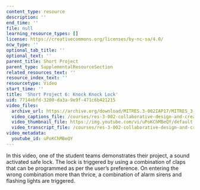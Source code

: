 ```yaml
---
content_type: resource
description: ''
end_time: ''
file: null
learning_resource_types: []
license: https://creativecommons.org/licenses/by-nc-sa/4.0/
ocw_type: ''
optional_tab_title: ''
optional_text: ''
parent_title: Short Project
parent_type: SupplementalResourceSection
related_resources_text: ''
resource_index_text: ''
resourcetype: Video
start_time: ''
title: 'Short Project 6: Knock Knock Lock'
uid: 7714ebfd-3200-da3a-9e9f-471c6b421215
video_files:
  archive_url: https://archive.org/download/MITRES.3-002IAP17/MITRES_3-002IAP17_Short_Project_6_300k.mp4
  video_captions_file: /courses/res-3-002-collaborative-design-and-creative-expression-with-arduino-microcontrollers-january-iap-2017/3f8b1864238251c595706fe3882387b8_uPoKChMBeQY.vtt
  video_thumbnail_file: https://img.youtube.com/vi/uPoKChMBeQY/default.jpg
  video_transcript_file: /courses/res-3-002-collaborative-design-and-creative-expression-with-arduino-microcontrollers-january-iap-2017/6cfa3a292941fdd546f6c2e8c546f3fc_uPoKChMBeQY.pdf
video_metadata:
  youtube_id: uPoKChMBeQY
---
```


In this video, one of the student teams demonstrates their project, a sound activated safe lock. The lock is triggered by using a combination of claps that can be programmed as per the user’s preference. On entering the wrong combination more than thrice, a combination of alarm sirens and flashing lights are triggered.


